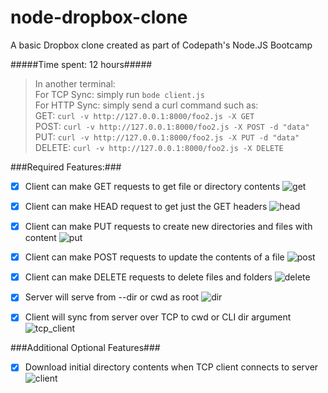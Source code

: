 # node-dropbox-clone

A basic Dropbox clone created as part of Codepath's Node.JS Bootcamp

#####Time spent: 12 hours#####

> In another terminal:<br />
>   For TCP Sync: simply run `bode client.js`<br />
>   For HTTP Sync: simply send a curl command such as:<br />
>     GET: `curl -v http://127.0.0.1:8000/foo2.js -X GET`<br />
>     POST: `curl -v http://127.0.0.1:8000/foo2.js -X POST -d "data"`<br />
>     PUT: `curl -v http://127.0.0.1:8000/foo2.js -X PUT -d "data"`<br />
>     DELETE: `curl -v http://127.0.0.1:8000/foo2.js -X DELETE`<br />

###Required Features:###
- [x] Client can make GET requests to get file or directory contents
![get](https://cloud.githubusercontent.com/assets/10262447/7460712/022dea6c-f25a-11e4-8677-56bf781a3ce9.gif)

- [x] Client can make HEAD request to get just the GET headers
![head](https://cloud.githubusercontent.com/assets/10262447/7460713/023efa78-f25a-11e4-9577-b80030769305.gif)

- [x] Client can make PUT requests to create new directories and files with content
![put](https://cloud.githubusercontent.com/assets/10262447/7460714/0240ca10-f25a-11e4-88f2-563fc2866bc3.gif)

- [x] Client can make POST requests to update the contents of a file
![post](https://cloud.githubusercontent.com/assets/10262447/7460715/024415d0-f25a-11e4-82e3-6c637b6e0a6c.gif)

- [x] Client can make DELETE requests to delete files and folders
![delete](https://cloud.githubusercontent.com/assets/10262447/7460711/022ce432-f25a-11e4-865f-0c84c20c8662.gif)

- [x] Server will serve from --dir or cwd as root
![dir](https://cloud.githubusercontent.com/assets/10262447/7460920/64b9b0c0-f25b-11e4-9b60-b3484d7569a1.gif)

- [x] Client will sync from server over TCP to cwd or CLI dir argument
![tcp_client](https://cloud.githubusercontent.com/assets/10262447/7464790/f632a236-f27a-11e4-92cc-d83956a8687d.gif)

###Additional Optional Features###
- [x] Download initial directory contents when TCP client connects to server
![client](https://cloud.githubusercontent.com/assets/10262447/7461412/efab643c-f25e-11e4-82ae-dd3076ab62d8.gif)

